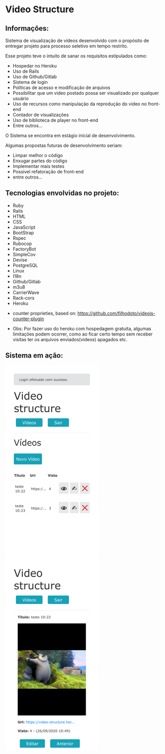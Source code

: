 # Video Structure

## Informações:
Sistema de visualização de vídeos desenvolvido com o propósito de entregar projeto para processo seletivo em tempo restrito.

Esse projeto teve o intuito de sanar os requisitos estipulados como:
* Hospedar no Heroku
* Uso de Rails
* Uso de Github/Gitlab
* Sistema de login
* Politicas de acesso e modificação de arquivos
* Possibilitar que um video postado possa ser visualizado por qualquer usuário
* Uso de recursos como manipulação da reprodução do video no front-end
* Contador de visualizações
* Uso de biblioteca de player no front-end
* Entre outros...

O Sistema se encontra em estágio inicial de desenvolvimento.

Algumas propostas futuras de desenvolvimento seriam:
* Limpar melhor o código
* Enxugar partes do código
* Implementar mais testes
* Possivel refatoração de front-end
* entre outros...

## Tecnologias envolvidas no projeto:
* Ruby
* Rails
* HTML
* CSS
* JavaScript
* BootStrap
* Rspec
* Rubocop
* FactoryBot
* SimpleCov
* Devise
* PostgreSQL
* Linux
* I18n
* Github/Gitlab
* m3u8
* CarrierWave
* Rack-cors
* Heroku


- counter proprieties, based on: https://github.com/filhodoto/videojs-counter-plugin

- Obs: Por fazer uso do heroku com hospedagem gratuita, algumas limitações podem ocorrer, como ao ficar certo tempo sem receber visitas ter os arquivos enviados(videos) apagados etc.

## Sistema em ação:

![dashboard](git_images/prints/dash_board_small.png)
![show](git_images/prints/show_small.png)

